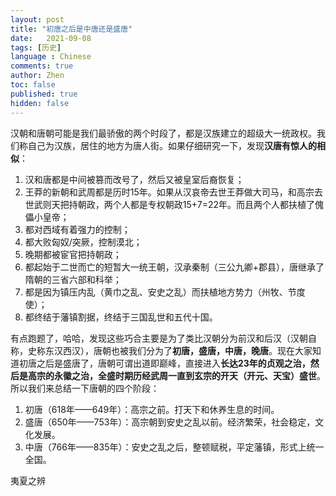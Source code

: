 ```yaml
---
layout: post
title: "初唐之后是中唐还是盛唐"
date:   2021-09-08
tags: [历史]
language : Chinese
comments: true
author: Zhen
toc: false
published: true
hidden: false
---
```

汉朝和唐朝可能是我们最骄傲的两个时段了，都是汉族建立的超级大一统政权。我们称自己为汉族，居住的地方为唐人街。如果仔细研究一下，发现**汉唐有惊人的相似**：

 1. 汉和唐都是中间被篡而改号了，然后又被皇室后裔恢复；
 2. 王莽的新朝和武周都是历时15年。如果从汉哀帝去世王莽做大司马，和高宗去世武则天把持朝政，两个人都是专权朝政15+7=22年。而且两个人都扶植了傀儡小皇帝；
 3. 都对西域有着强力的控制；
 4. 都大败匈奴/突厥，控制漠北；
 5. 晚期都被宦官把持朝政；
 6. 都起始于二世而亡的短暂大一统王朝，汉承秦制（三公九卿+郡县），唐继承了隋朝的三省六部和科举；
 7. 都是因为镇压内乱（黄巾之乱、安史之乱）而扶植地方势力（州牧、节度使）；
 8. 都终结于藩镇割据，终结于三国乱世和五代十国。
 
有点跑题了，哈哈，发现这些巧合主要是为了类比汉朝分为前汉和后汉（汉朝自称，史称东汉西汉），唐朝也被我们分为了**初唐，盛唐，中唐，晚唐**。现在大家知道初唐之后是盛唐了，唐朝可谓出道即巅峰，直接进入**长达23年的贞观之治，然后是高宗的永徽之治，全盛时期历经武周一直到玄宗的开天（开元、天宝）盛世**。所以我们来总结一下唐朝的四个阶段：

 1. 初唐（618年——649年）：高宗之前。打天下和休养生息的时间。
 2. 盛唐（650年——753年）：高宗朝到安史之乱以前。经济繁荣，社会稳定，文化发展。
 3. 中唐（766年——835年）：安史之乱之后，整顿赋税，平定藩镇，形式上统一全国。



夷夏之辨
<!--stackedit_data:
eyJoaXN0b3J5IjpbMTAyMTkyNTEzMywtODkxMjU0NDEsODE1Mz
Y2NzU1LC0xODk4MDgxOTg5LDU1OTUwNDQzMl19
-->